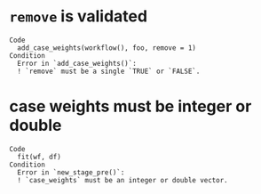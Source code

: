 # `remove` is validated

    Code
      add_case_weights(workflow(), foo, remove = 1)
    Condition
      Error in `add_case_weights()`:
      ! `remove` must be a single `TRUE` or `FALSE`.

# case weights must be integer or double

    Code
      fit(wf, df)
    Condition
      Error in `new_stage_pre()`:
      ! `case_weights` must be an integer or double vector.


